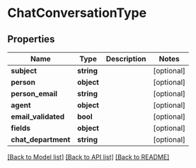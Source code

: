 # ChatConversationType

## Properties
Name | Type | Description | Notes
------------ | ------------- | ------------- | -------------
**subject** | **string** |  | [optional] 
**person** | **object** |  | [optional] 
**person_email** | **string** |  | [optional] 
**agent** | **object** |  | [optional] 
**email_validated** | **bool** |  | [optional] 
**fields** | **object** |  | [optional] 
**chat_department** | **string** |  | [optional] 

[[Back to Model list]](../README.md#documentation-for-models) [[Back to API list]](../README.md#documentation-for-api-endpoints) [[Back to README]](../README.md)


